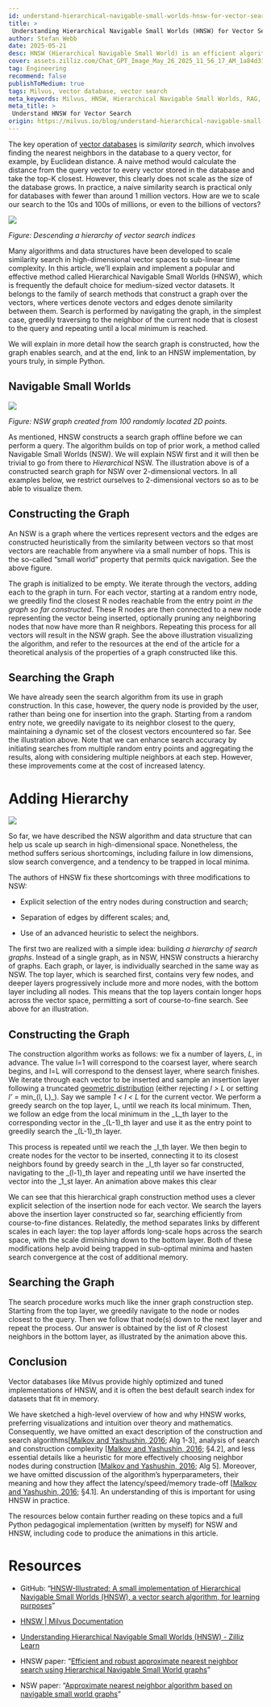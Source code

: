 ```yaml
---
id: understand-hierarchical-navigable-small-worlds-hnsw-for-vector-search.md
title: >
 Understanding Hierarchical Navigable Small Worlds (HNSW) for Vector Search
author: Stefan Webb
date: 2025-05-21
desc: HNSW (Hierarchical Navigable Small World) is an efficient algorithm for approximate nearest neighbor search using a layered graph structure.
cover: assets.zilliz.com/Chat_GPT_Image_May_26_2025_11_56_17_AM_1a84d31090.png
tag: Engineering
recommend: false
publishToMedium: true
tags: Milvus, vector database, vector search
meta_keywords: Milvus, HNSW, Hierarchical Navigable Small Worlds, RAG, vector search
meta_title: >
 Understand HNSW for Vector Search
origin: https://milvus.io/blog/understand-hierarchical-navigable-small-worlds-hnsw-for-vector-search.md
---
```


The key operation of [vector databases](https://milvus.io/blog/what-is-a-vector-database.md) is _similarity search_, which involves finding the nearest neighbors in the database to a query vector, for example, by Euclidean distance. A naive method would calculate the distance from the query vector to every vector stored in the database and take the top-K closest. However, this clearly does not scale as the size of the database grows. In practice, a naive similarity search is practical only for databases with fewer than around 1 million vectors. How are we to scale our search to the 10s and 100s of millions, or even to the billions of vectors?

![](https://assets.zilliz.com/Figure_Descending_a_hierarchy_of_vector_search_indices_cf9fb8060a.png)

_Figure: Descending a hierarchy of vector search indices_

Many algorithms and data structures have been developed to scale similarity search in high-dimensional vector spaces to sub-linear time complexity. In this article, we’ll explain and implement a popular and effective method called Hierarchical Navigable Small Worlds (HNSW), which is frequently the default choice for medium-sized vector datasets. It belongs to the family of search methods that construct a graph over the vectors, where vertices denote vectors and edges denote similarity between them. Search is performed by navigating the graph, in the simplest case, greedily traversing to the neighbor of the current node that is closest to the query and repeating until a local minimum is reached.

We will explain in more detail how the search graph is constructed, how the graph enables search, and at the end, link to an HNSW implementation, by yours truly, in simple Python.


## Navigable Small Worlds

![](https://assets.zilliz.com/Figure_NSW_graph_created_from_100_randomly_located_2_D_points_3ffccbd6a7.jpg)

_Figure: NSW graph created from 100 randomly located 2D points._

As mentioned, HNSW constructs a search graph offline before we can perform a query. The algorithm builds on top of prior work, a method called Navigable Small Worlds (NSW). We will explain NSW first and it will then be trivial to go from there to _Hierarchical_ NSW. The illustration above is of a constructed search graph for NSW over 2-dimensional vectors. In all examples below, we restrict ourselves to 2-dimensional vectors so as to be able to visualize them.


## Constructing the Graph

An NSW is a graph where the vertices represent vectors and the edges are constructed heuristically from the similarity between vectors so that most vectors are reachable from anywhere via a small number of hops. This is the so-called “small world” property that permits quick navigation. See the above figure.

The graph is initialized to be empty. We iterate through the vectors, adding each to the graph in turn. For each vector, starting at a random entry node, we greedily find the closest R nodes reachable from the entry point _in the graph so far constructed_. These R nodes are then connected to a new node representing the vector being inserted, optionally pruning any neighboring nodes that now have more than R neighbors. Repeating this process for all vectors will result in the NSW graph. See the above illustration visualizing the algorithm, and refer to the resources at the end of the article for a theoretical analysis of the properties of a graph constructed like this.


## Searching the Graph

We have already seen the search algorithm from its use in graph construction. In this case, however, the query node is provided by the user, rather than being one for insertion into the graph. Starting from a random entry note, we greedily navigate to its neighbor closest to the query, maintaining a dynamic set of the closest vectors encountered so far. See the illustration above. Note that we can enhance search accuracy by initiating searches from multiple random entry points and aggregating the results, along with considering multiple neighbors at each step. However, these improvements come at the cost of increased latency.


# Adding Hierarchy

![](https://assets.zilliz.com/adding_hierarchy_0101234812.png)

So far, we have described the NSW algorithm and data structure that can help us scale up search in high-dimensional space. Nonetheless, the method suffers serious shortcomings, including failure in low dimensions, slow search convergence, and a tendency to be trapped in local minima.

The authors of HNSW fix these shortcomings with three modifications to NSW:

- Explicit selection of the entry nodes during construction and search;

- Separation of edges by different scales; and, 

- Use of an advanced heuristic to select the neighbors.

The first two are realized with a simple idea: building _a hierarchy of search graphs_. Instead of a single graph, as in NSW, HNSW constructs a hierarchy of graphs. Each graph, or layer, is individually searched in the same way as NSW. The top layer, which is searched first, contains very few nodes, and deeper layers progressively include more and more nodes, with the bottom layer including all nodes. This means that the top layers contain longer hops across the vector space, permitting a sort of course-to-fine search. See above for an illustration.


## Constructing the Graph

The construction algorithm works as follows: we fix a number of layers, _L_, in advance. The value l=1 will correspond to the coarsest layer, where search begins, and l=L will correspond to the densest layer, where search finishes. We iterate through each vector to be inserted and sample an insertion layer following a truncated [geometric distribution](https://en.wikipedia.org/wiki/Geometric_distribution) (either rejecting _l > L_ or setting _l’ =_ min_(l, L)_). Say we sample _1 < l < L_ for the current vector. We perform a greedy search on the top layer, L, until we reach its local minimum. Then, we follow an edge from the local minimum in the _L_th layer to the corresponding vector in the _(L-1)_th layer and use it as the entry point to greedily search the _(L-1)_th layer.

This process is repeated until we reach the _l_th layer. We then begin to create nodes for the vector to be inserted, connecting it to its closest neighbors found by greedy search in the _l_th layer so far constructed, navigating to the _(l-1)_th layer and repeating until we have inserted the vector into the _1_st layer. An animation above makes this clear

We can see that this hierarchical graph construction method uses a clever explicit selection of the insertion node for each vector. We search the layers above the insertion layer constructed so far, searching efficiently from course-to-fine distances. Relatedly, the method separates links by different scales in each layer: the top layer affords long-scale hops across the search space, with the scale diminishing down to the bottom layer. Both of these modifications help avoid being trapped in sub-optimal minima and hasten search convergence at the cost of additional memory.


## Searching the Graph

The search procedure works much like the inner graph construction step. Starting from the top layer, we greedily navigate to the node or nodes closest to the query. Then we follow that node(s) down to the next layer and repeat the process. Our answer is obtained by the list of _R_ closest neighbors in the bottom layer, as illustrated by the animation above this.


## Conclusion

Vector databases like Milvus provide highly optimized and tuned implementations of HNSW, and it is often the best default search index for datasets that fit in memory.

We have sketched a high-level overview of how and why HNSW works, preferring visualizations and intuition over theory and mathematics. Consequently, we have omitted an exact description of the construction and search algorithms[[Malkov and Yashushin, 2016](https://arxiv.org/abs/1603.09320); Alg 1-3], analysis of search and construction complexity [[Malkov and Yashushin, 2016](https://arxiv.org/abs/1603.09320); §4.2], and less essential details like a heuristic for more effectively choosing neighbor nodes during construction [[Malkov and Yashushin, 2016](https://arxiv.org/abs/1603.09320); Alg 5]. Moreover, we have omitted discussion of the algorithm’s hyperparameters, their meaning and how they affect the latency/speed/memory trade-off [[Malkov and Yashushin, 2016](https://arxiv.org/abs/1603.09320); §4.1]. An understanding of this is important for using HNSW in practice.

The resources below contain further reading on these topics and a full Python pedagogical implementation (written by myself) for NSW and HNSW, including code to produce the animations in this article.


# Resources

- GitHub: “[HNSW-Illustrated: A small implementation of Hierarchical Navigable Small Worlds (HNSW), a vector search algorithm, for learning purposes](https://github.com/stefanwebb/hnsw-illustrated)”

- [HNSW | Milvus Documentation](https://milvus.io/docs/hnsw.md#HNSW)

- [Understanding Hierarchical Navigable Small Worlds (HNSW) - Zilliz Learn](https://zilliz.com/learn/hierarchical-navigable-small-worlds-HNSW)

- HNSW paper: “[Efficient and robust approximate nearest neighbor search using Hierarchical Navigable Small World graphs](https://arxiv.org/abs/1603.09320)”

- NSW paper: “[Approximate nearest neighbor algorithm based on navigable small world graphs](https://publications.hse.ru/pubs/share/folder/x5p6h7thif/128296059.pdf)”
